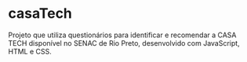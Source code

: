 # casaTech
Projeto que utiliza questionários para identificar e recomendar a CASA TECH disponível no SENAC de Rio Preto, desenvolvido com JavaScript, HTML e CSS.
